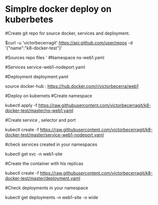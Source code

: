 
# Simplre docker deploy on kuberbetes #

#Create git repo for source docker, services and deployment.

$curl -u 'victorbecerragit' https://api.github.com/user/repos -d '{"name":"k8-docker-test"}'

#Sources repo files
'
#Namespace
ns-web1.yaml

#Services
service-web1-nodeport.yaml

#Deployment
deployment.yaml

source docker-hub : https://hub.docker.com/r/victorbecerra/web1

#Deploy on kubernets
#Create namespace

kubectl apply  -f https://raw.githubusercontent.com/victorbecerragit/k8-docker-test/master/ns-web1.yaml

#Create service , selector and port

kubectl create -f https://raw.githubusercontent.com/victorbecerragit/k8-docker-test/master/service-web1-nodeport.yaml

#check services created in your namespaces

kubectl get svc -n web1-site

#Create the container with his replicas

kubectl create -f https://raw.githubusercontent.com/victorbecerragit/k8-docker-test/master/deployment.yaml

#Check deployments in your namespace

kubectl get deployments -n web1-site -o wide

